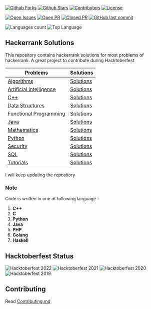 <!-- ALL-CONTRIBUTORS-BADGE:START - Do not remove or modify this section
[![All Contributors](https://img.shields.io/badge/all_contributors-4-orange.svg?style=for-the-badge)](#contributors-)
ALL-CONTRIBUTORS-BADGE:END -->
[![Github Forks](https://img.shields.io/github/forks/rajat19/Hackerrank.svg?style=for-the-badge)](https://github.com/rajat19/Hackerrank/network/members)
[![Github Stars](https://img.shields.io/github/stars/rajat19/Hackerrank.svg?style=for-the-badge)](https://github.com/rajat19/Hackerrank/stargazers)
[![Contributors](https://img.shields.io/github/contributors/rajat19/Hackerrank.svg?style=for-the-badge)](https://github.com/rajat19/Hackerrank/graphs/contributors)
[![License](https://img.shields.io/github/license/rajat19/Hackerrank.svg?style=for-the-badge)](https://github.com/rajat19/Hackerrank/blob/master/LICENSE)

[![Open Issues](https://img.shields.io/github/issues-raw/rajat19/Hackerrank.svg?style=for-the-badge)](https://www.github.com/rajat19/Hackerrank/issues)
[![Open PR](https://img.shields.io/github/issues-pr-raw/rajat19/Hackerrank?label=open%20PR&style=for-the-badge)](https://github.com/rajat19/Hackerrank/pulls)
[![Closed PR](https://img.shields.io/github/issues-pr-closed-raw/rajat19/Hackerrank?label=closed%20PR&style=for-the-badge)](https://github.com/rajat19/Hackerrank/pulls?q=is%3Apr+is%3Aclosed)
[![GitHub last commit](https://img.shields.io/github/last-commit/rajat19/Hackerrank.svg?style=for-the-badge)](https://github.com/rajat19/Hackerrank/commits/master)

![Languages count](https://img.shields.io/github/languages/count/rajat19/Hackerrank.svg?style=for-the-badge)
![Top Language](https://img.shields.io/github/languages/top/rajat19/Hackerrank.svg?style=for-the-badge)

## Hackerrank Solutions

This repository contains hackerrank solutions for most problems of hackerrank. A great project to contribute during Hacktoberfest

| Problems                                                                                         | Solutions                                       |
|--------------------------------------------------------------------------------------------------|-------------------------------------------------|
| <a href="https://www.hackerrank.com/domains/algorithms">Algorithms</a>                           | <a href="Algorithms">Solutions</a>              |
| <a href="https://www.hackerrank.com/domains/artificial-intelligence">Artificial Intelligence</a> | <a href="Artificial-Intelligence">Solutions</a> |
| <a href="https://www.hackerrank.com/domains/cpp">C++</a>                                         | <a href="C++">Solutions</a>                     |
| <a href="https://www.hackerrank.com/domains/data-structures">Data Structures</a>                 | <a href="Data-Structures">Solutions</a>         |
| <a href="https://www.hackerrank.com/domains/fp">Functional Programming</a>                       | <a href="Functional-Programming">Solutions</a>  |
| <a href="https://www.hackerrank.com/domains/java">Java</a>                                       | <a href="Java">Solutions</a>                    |
| <a href="https://www.hackerrank.com/domains/mathematics">Mathematics</a>                         | <a href="Mathematics">Solutions</a>             |
| <a href="https://www.hackerrank.com/domains/python">Python</a>                                   | <a href="Python">Solutions</a>                  |
| <a href="https://www.hackerrank.com/domains/security">Security</a>                               | <a href="Security">Solutions</a>                |
| <a href="https://www.hackerrank.com/domains/sql">SQL</a>                                         | <a href="SQL">Solutions</a>                     |
| <a href="https://www.hackerrank.com/domains/tutorials">Tutorials</a>                             | <a href="Tutorials">Solutions</a>               |

I will keep updating the repository

### Note
Code is written in one of following language -
1. **C++**
2. **C**
3. **Python**
4. **Java**
5. **PHP**
6. **Golang**
7. **Haskell**

## Hacktoberfest Status
![Hacktoberfest 2022](https://img.shields.io/github/hacktoberfest/2022/rajat19/Hackerrank?label=2022&style=for-the-badge)
![Hacktoberfest 2021](https://img.shields.io/github/hacktoberfest/2021/rajat19/Hackerrank?label=2021&style=for-the-badge)
![Hacktoberfest 2020](https://img.shields.io/github/hacktoberfest/2020/rajat19/Hackerrank?label=2020&style=for-the-badge)
![Hacktoberfest 2019](https://img.shields.io/github/hacktoberfest/2019/rajat19/Hackerrank?label=2019&style=for-the-badge)

## Contributing
Read <a href="Contributing.md">Contributing.md</a>
